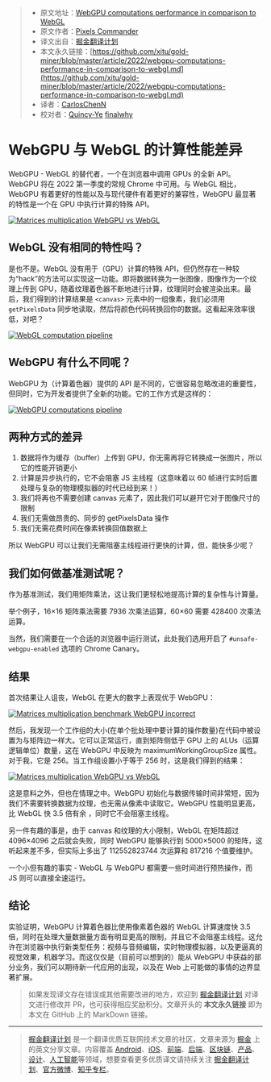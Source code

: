 > * 原文地址：[WebGPU computations performance in comparison to WebGL](https://pixelscommander.com/javascript/webgpu-computations-performance-in-comparison-to-webgl/)
> * 原文作者：[Pixels Commander](http://pixelscommander.com)
> * 译文出自：[掘金翻译计划](https://github.com/xitu/gold-miner)
> * 本文永久链接：[https://github.com/xitu/gold-miner/blob/master/article/2022/webgpu-computations-performance-in-comparison-to-webgl.md](https://github.com/xitu/gold-miner/blob/master/article/2022/webgpu-computations-performance-in-comparison-to-webgl.md)
> * 译者：[CarlosChenN](https://github.com/CarlosChenN)
> * 校对者：[Quincy-Ye](https://github.com/Quincy-Ye) [finalwhy](https://github.com/finalwhy)

# WebGPU 与 WebGL 的计算性能差异

WebGPU - WebGL 的替代者，一个在浏览器中调用 GPUs 的全新 API。WebGPU 将在 2022 第一季度的常规 Chrome 中可用。与 WebGL 相比，WebGPU 有着更好的性能以及与现代硬件有着更好的兼容性，WebGPU 最显著的特性是一个在 GPU 中执行计算的特殊 API。

[![Matrices multiplication WebGPU vs WebGL](http://pixelscommander.com/wp-content/uploads/2021/10/Matrices-multiplication-benchmark-1.png)](http://pixelscommander.com/wp-content/uploads/2021/10/Matrices-multiplication-benchmark-1.png)

## WebGL 没有相同的特性吗？

是也不是。WebGL 没有用于（GPU）计算的特殊 API，但仍然存在一种较为“hack”的方法可以实现这一功能。即将数据转换为一张图像，图像作为一个纹理上传到 GPU，随着纹理着色器不断地进行计算，纹理同时会被渲染出来。最后，我们得到的计算结果是 `<canvas>` 元素中的一组像素，我们必须用 `getPixelsData` 同步地读取，然后将颜色代码转换回你的数据。这看起来效率很低，对吧？

[![WebGL computation pipeline](http://pixelscommander.com/wp-content/uploads/2021/11/computation_schemas-3.png)](http://pixelscommander.com/wp-content/uploads/2021/11/computation_schemas-3.png)

## WebGPU 有什么不同呢？

WebGPU 为（计算着色器）提供的 API 是不同的，它很容易忽略改进的重要性，但同时，它为开发者提供了全新的功能。它的工作方式是这样的：

[![WebGPU computations pipeline](http://pixelscommander.com/wp-content/uploads/2021/11/computation_schemas-4.png)](http://pixelscommander.com/wp-content/uploads/2021/11/computation_schemas-4.png)

## 两种方式的差异

1. 数据将作为缓存（buffer）上传到 GPU，你无需再将它转换成一张图片，所以它的性能开销更小
2. 计算是异步执行的，它不会阻塞 JS 主线程（这意味着以 60 帧进行实时后置处理与复杂的物理模拟器的时代已经到来！）
3. 我们将再也不需要创建 canvas 元素了，因此我们可以避开它对于图像尺寸的限制
4. 我们无需做昂贵的、同步的 getPixelsData 操作
5. 我们无需花费时间在像素转换回值数据上

所以 WebGPU 可以让我们无需阻塞主线程进行更快的计算，但，能快多少呢？

## 我们如何做基准测试呢？

作为基准测试，我们用矩阵乘法，这让我们更轻松地提高计算的复杂性与计算量。

举个例子，16×16 矩阵乘法需要 7936 次乘法运算，60×60 需要 428400 次乘法运算。

当然，我们需要在一个合适的浏览器中运行测试，此处我们选用开启了 `#unsafe-webgpu-enabled` 选项的 Chrome Canary。

## 结果

首次结果让人诅丧，WebGL 在更大的数字上表现优于 WebGPU：

[![Matrices multiplication benchmark WebGPU incorrect](http://pixelscommander.com/wp-content/uploads/2021/10/Matrices-multiplication-benchmark-2.png)](http://pixelscommander.com/wp-content/uploads/2021/10/Matrices-multiplication-benchmark-2.png)

然后，我发现一个工作组的大小(在单个批处理中要计算的操作数量)在代码中被设置为与矩阵边一样大。它可以正常运行，直到矩阵侧低于 GPU 上的 ALUs（运算逻辑单位）数量，这在 WebGPU 中反映为 maximumWorkingGroupSize 属性。对于我，它是 256。当工作组设置小于等于 256 时，这是我们得到的结果：

[![Matrices multiplication WebGPU vs WebGL](http://pixelscommander.com/wp-content/uploads/2021/10/Matrices-multiplication-benchmark-1.png)](http://pixelscommander.com/wp-content/uploads/2021/10/Matrices-multiplication-benchmark-1.png)

这是意料之外，但也在情理之中。WebGPU 初始化与数据传输时间非常短，因为我们不需要转换数据为纹理，也无需从像素中读取它。WebGPU 性能明显更高，比 WebGL 快 3.5 倍有余 ，同时它不会阻塞主线程。

另一件有趣的事是，由于 canvas 和纹理的大小限制，WebGL 在矩阵超过 4096×4096 之后就会失败，同时 WebGPU 能够执行到 5000×5000 的矩阵，这听起来差不多，但实际上多出了 112552823744 次运算和 817216 个值要维护。

一个小但有趣的事实 - WebGL 与 WebGPU 都需要一些时间进行预热操作，而 JS 则可以直接全速运行。

## 结论

实验证明，WebGPU 计算着色器比使用像素着色器的 WebGL 计算速度快 3.5 倍，同时在处理大量数据量方面有明显更高的限制，并且它不会阻塞主线程。这允许在浏览器中执行新类型任务：视频与音频编辑，实时物理模拟器，以及更逼真的视觉效果，机器学习。而这仅仅是（目前可以想到的）能从 WebGPU 中获益的部分业务，我们可以期待新一代应用的出现，以及在 Web 上可能做的事情的边界显著扩展。

> 如果发现译文存在错误或其他需要改进的地方，欢迎到 [掘金翻译计划](https://github.com/xitu/gold-miner) 对译文进行修改并 PR，也可获得相应奖励积分。文章开头的 **本文永久链接** 即为本文在 GitHub 上的 MarkDown 链接。

---

> [掘金翻译计划](https://github.com/xitu/gold-miner) 是一个翻译优质互联网技术文章的社区，文章来源为 [掘金](https://juejin.im) 上的英文分享文章。内容覆盖 [Android](https://github.com/xitu/gold-miner#android)、[iOS](https://github.com/xitu/gold-miner#ios)、[前端](https://github.com/xitu/gold-miner#前端)、[后端](https://github.com/xitu/gold-miner#后端)、[区块链](https://github.com/xitu/gold-miner#区块链)、[产品](https://github.com/xitu/gold-miner#产品)、[设计](https://github.com/xitu/gold-miner#设计)、[人工智能](https://github.com/xitu/gold-miner#人工智能)等领域，想要查看更多优质译文请持续关注 [掘金翻译计划](https://github.com/xitu/gold-miner)、[官方微博](http://weibo.com/juejinfanyi)、[知乎专栏](https://zhuanlan.zhihu.com/juejinfanyi)。
